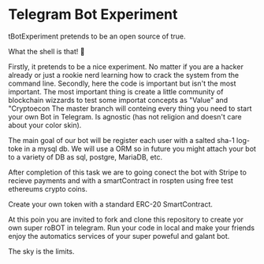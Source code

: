 # Telegram Bot Experiment

tBotExperiment pretends to be an open source of true.

What the shell is that! 🐢

Firstly, it pretends to be a nice experiment. No matter if you are a hacker already or just a rookie nerd learning how to crack the system from the command line.
Secondly, here the code is important but isn't the most important. The most important thing is create a little community of blockchain wizzards to test some importat concepts as "Value" and "Cryptoecon
The master branch will conteing every thing you need to start your own Bot in Telegram. Is agnostic (has not religion and doesn't care about your color skin).

The main goal of our bot will be register each user with a salted sha-1 log-toke in a mysql db. We will use a ORM so in future you might attach your bot to a variety of DB as sql, postgre, MariaDB, etc.

After completion of this task we are to going conect the bot with Stripe to recieve payments and with a smartContract in rospten using free test ethereums crypto coins.

Create your own token with a standard ERC-20 SmartContract. 

At this poin you are invited to fork and clone this repository to create yor own super roBOT in telegram. Run your code in local and make your friends enjoy the automatics services of your super poweful and galant bot. 

The sky is the limits.

